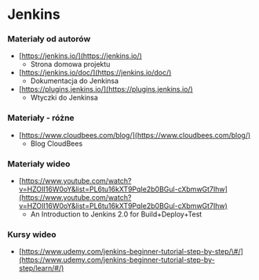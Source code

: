 # Jenkins

### Materiały od autorów

* [https://jenkins.io/](https://jenkins.io/)
  * Strona domowa projektu
* [https://jenkins.io/doc/](https://jenkins.io/doc/)
  * Dokumentacja do Jenkinsa
* [https://plugins.jenkins.io/](https://plugins.jenkins.io/)
  * Wtyczki do Jenkinsa


### Materiały - różne

* [https://www.cloudbees.com/blog/](https://www.cloudbees.com/blog/)
  * Blog CloudBees
  

### Materiały wideo

* [https://www.youtube.com/watch?v=HZOII16W0oY&list=PL6tu16kXT9PqIe2b0BGul-cXbmwGt7Ihw](https://www.youtube.com/watch?v=HZOII16W0oY&list=PL6tu16kXT9PqIe2b0BGul-cXbmwGt7Ihw)
  * An Introduction to Jenkins 2.0 for Build+Deploy+Test

### Kursy wideo

* [https://www.udemy.com/jenkins-beginner-tutorial-step-by-step/\#/](https://www.udemy.com/jenkins-beginner-tutorial-step-by-step/learn/#/)

